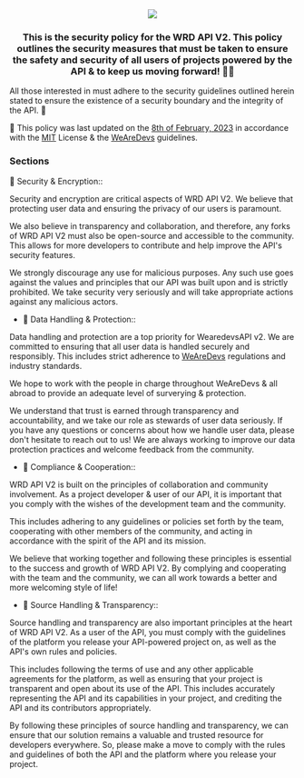 <div align="center">
<img src="https://media.discordapp.net/attachments/760147971861643273/1072886115524149328/de1fadeb-8891-4097-b369-199866e535c8-icon.png" align="center" height="" width="" />
</div>  
  

### <div align="center">This is the security policy for the WRD API V2. This policy outlines the security measures that must be taken to ensure the safety and security of all users of projects powered by the API & to keep us moving forward! 👨‍💻

All those interested in must adhere to the security guidelines outlined herein stated to ensure the existence of a security boundary and the integrity of the API. 🚀</div>  
  

🔭 This policy was last updated on the [8th of February, 2023](https://github.com/JohnSinaDev/WRD-API-V2) in accordance with the [MIT](https://github.com/JohnSinaDev/WRD-API-V2/blob/main/LICENSE) License & the [WeAreDevs](https://forum.wearedevs.net/t/19023) guidelines.  
  



### Sections  
🥇 Security & Encryption::

Security and encryption are critical aspects of WRD API V2. We believe  that protecting user data and ensuring the privacy of our users is paramount.

We also believe in transparency and collaboration, and therefore, any forks of WRD API V2 must also be open-source and accessible to the community. This allows for more developers to contribute and help improve the API's security features.

We strongly discourage any use for malicious purposes. Any such use goes against the values and principles that our API was built upon and is strictly prohibited. We take security very seriously and will take appropriate actions against any malicious actors.  
  

- 🥈 Data Handling & Protection::

Data handling and protection are a top priority for WearedevsAPI v2. We are committed to ensuring that all user data is handled securely and responsibly. This includes strict adherence to [WeAreDevs](https://forum.wearedevs.net/t/19023)  regulations and industry standards.

We hope to work with the people in charge throughout WeAreDevs & all abroad to provide an adequate level of surverying & protection.

We understand that trust is earned through transparency and accountability, and we take our role as stewards of user data seriously. If you have any questions or concerns about how we handle user data, please don't hesitate to reach out to us! We are always working to improve our data protection practices and welcome feedback from the community.
  
  

- 🥉 Compliance & Cooperation::

WRD API V2 is built on the principles of collaboration and community involvement. As a project developer & user of our API, it is important that you comply with the wishes of the development team and the community.

This includes adhering to any guidelines or policies set forth by the team, cooperating with other members of the community, and acting in accordance with the spirit of the API and its mission.

We believe that working together and following these principles is essential to the success and growth of WRD API V2. By complying and cooperating with the team and the community, we can all work towards a better and more welcoming style of life!  
  

- 🏅 Source Handling & Transparency::

Source handling and transparency are also important principles at the heart of WRD API V2. As a user of the API, you must comply with the guidelines of the platform you release your API-powered project on, as well as the API's own rules and policies.

This includes following the terms of use and any other applicable agreements for the platform, as well as ensuring that your project is transparent and open about its use of the API. This includes accurately representing the API and its capabilities in your project, and crediting the API and its contributors appropriately.

By following these principles of source handling and transparency, we can ensure that our solution remains a valuable and trusted resource for developers everywhere. So, please make a move to comply with the rules and guidelines of both the API and the platform where you release your project.  
  

<br/> 

</td><td valign="top" width="33%">
</td><td valign="top" width="33%">

</td></tr></table>  
